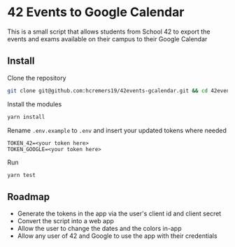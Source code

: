 # 42 Events to Google Calendar

This is a small script that allows students from School 42 to export the events and exams available on their campus to their Google Calendar

## Install

Clone the repository
```bash
git clone git@github.com:hcremers19/42events-gcalendar.git && cd 42events-gcalendar
```

Install the modules
```bash
yarn install
```

Rename `.env.example` to `.env` and insert your updated tokens where needed
```settings
TOKEN_42=<your token here>
TOKEN_GOOGLE=<your token here>
```

Run
```bash
yarn test
```

## Roadmap

- Generate the tokens in the app via the user's client id and client secret
- Convert the script into a web app
- Allow the user to change the dates and the colors in-app
- Allow any user of 42 and Google to use the app with their credentials
